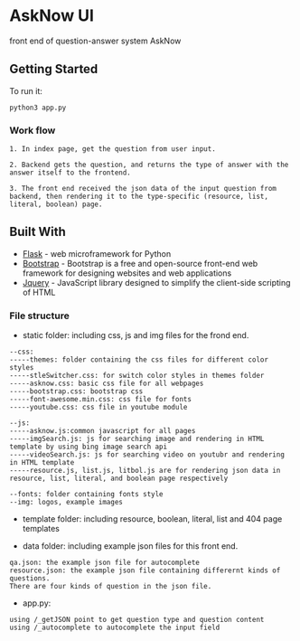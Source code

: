 # AskNow UI

front end of question-answer system AskNow

## Getting Started

To run it:
```
python3 app.py
```


### Work flow

```
1. In index page, get the question from user input.

2. Backend gets the question, and returns the type of answer with the answer itself to the frontend.

3. The front end received the json data of the input question from backend, then rendering it to the type-specific (resource, list, literal, boolean) page.

```

## Built With

* [Flask](http://flask.pocoo.org) - web microframework for Python
* [Bootstrap](https://getbootstrap.com) - Bootstrap is a free and open-source front-end web framework for designing websites and web applications
* [Jquery](https://jquery.com) - JavaScript library designed to simplify the client-side scripting of HTML


### File structure

* static folder: including css, js and img files for the frond end.
```
--css:
-----themes: folder containing the css files for different color styles
-----stleSwitcher.css: for switch color styles in themes folder
-----asknow.css: basic css file for all webpages
-----bootstrap.css: bootstrap css 
-----font-awesome.min.css: css file for fonts
-----youtube.css: css file in youtube module

--js:
-----asknow.js:common javascript for all pages
-----imgSearch.js: js for searching image and rendering in HTML template by using bing image search api
-----videoSearch.js: js for searching video on youtubr and rendering in HTML template
-----resource.js, list.js, litbol.js are for rendering json data in resource, list, literal, and boolean page respectively

--fonts: folder containing fonts style
--img: logos, example images
```

* template folder: including resource, boolean, literal, list and 404 page templates

* data folder: including example json files for this front end.
```
qa.json: the example json file for autocomplete
resource.json: the example json file containing differernt kinds of questions.
There are four kinds of question in the json file. 
```
* app.py:
```
using /_getJSON point to get question type and question content
using /_autocomplete to autocomplete the input field
``` 


